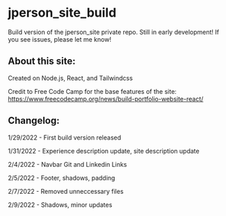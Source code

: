 # jperson_site_build
Build version of the jperson_site private repo. Still in early development! If you see issues, please let me know!

## About this site:
Created on Node.js, React, and Tailwindcss

Credit to Free Code Camp for the base features of the site: https://www.freecodecamp.org/news/build-portfolio-website-react/

## Changelog:

1/29/2022 - First build version released

1/31/2022 - Experience description update, site description update

2/4/2022 - Navbar Git and Linkedin Links

2/5/2022 - Footer, shadows, padding

2/7/2022 - Removed unneccessary files

2/9/2022 - Shadows, minor updates